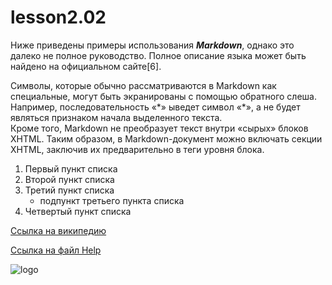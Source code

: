 # lesson2.02
Ниже приведены примеры использования ***Markdown***, 
однако это далеко не полное руководство. 
Полное описание языка может быть найдено на 
официальном сайте[6]. 

Символы, которые обычно 
рассматриваются в Markdown как специальные, 
могут быть экранированы с помощью обратного слеша.
Например, последовательность «\*» 
ыведет символ «*», а не будет являться 
признаком начала выделенного текста. <br/>Кроме того, 
Markdown не преобразует текст внутри «сырых» 
блоков XHTML. Таким образом, в Markdown-документ
можно включать секции XHTML, 
заключив их предварительно в теги уровня блока.

1. Первый пункт списка
2. Второй пункт списка
3. Третий пункт списка
   - подпункт третьего пункта списка
4. Четвертый пункт списка

[Ссылка на википедию](https://ru.wikipedia.org/wiki/Markdown)

[Ссылка на файл Help](Help.md)

![logo](https://avatars.dzeninfra.ru/get-zen_doc/5210731/pub_62814c3870a12c0bad538952_62814c4970a12c0bad53b2e7/scale_1200)


